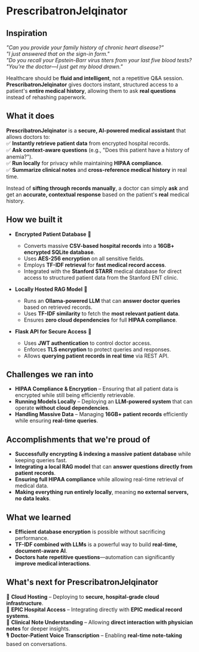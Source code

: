 # PrescribatronJelqinator

## Inspiration  
*"Can you provide your family history of chronic heart disease?"*  
*"I just answered that on the sign-in form."*  
*"Do you recall your Epstein-Barr virus titers from your last five blood tests?*  
*"You're the doctor—I just get my blood drawn."*  

Healthcare should be **fluid and intelligent**, not a repetitive Q&A session. **PrescribatronJelqinator** gives doctors instant, structured access to a patient's **entire medical history**, allowing them to ask **real questions** instead of rehashing paperwork.  

## What it does  
**PrescribatronJelqinator** is a **secure, AI-powered medical assistant** that allows doctors to:  
✅ **Instantly retrieve patient data** from encrypted hospital records.  
✅ **Ask context-aware questions** (e.g., "Does this patient have a history of anemia?").  
✅ **Run locally** for privacy while maintaining **HIPAA compliance**.  
✅ **Summarize clinical notes** and **cross-reference medical history** in real time.  

Instead of **sifting through records manually**, a doctor can simply **ask** and get an **accurate, contextual response** based on the patient's **real** medical history.

## How we built it  
- **Encrypted Patient Database** 📂  

  - Converts massive **CSV-based hospital records** into a **16GB+ encrypted SQLite database**.  
  - Uses **AES-256 encryption** on all sensitive fields.  
  - Employs **TF-IDF retrieval** for **fast medical record access**.  
  - Integrated with the **Stanford STARR** medical database for direct access to structured patient data from the Stanford ENT clinic.

- **Locally Hosted RAG Model** 🧠  

  - Runs an **Ollama-powered LLM** that can **answer doctor queries** based on retrieved records.  
  - Uses **TF-IDF similarity** to fetch the **most relevant patient data**.  
  - Ensures **zero cloud dependencies** for full **HIPAA compliance**.  

- **Flask API for Secure Access** 🔐  

  - Uses **JWT authentication** to control doctor access.  
  - Enforces **TLS encryption** to protect queries and responses.  
  - Allows **querying patient records in real time** via REST API.  

## Challenges we ran into  
- **HIPAA Compliance & Encryption** – Ensuring that all patient data is encrypted while still being efficiently retrievable.  
- **Running Models Locally** – Deploying an **LLM-powered system** that can operate **without cloud dependencies**.  
- **Handling Massive Data** – Managing **16GB+ patient records** efficiently while ensuring **real-time queries**.

## Accomplishments that we're proud of  
- **Successfully encrypting & indexing a massive patient database** while keeping queries fast.  
- **Integrating a local RAG model** that can **answer questions directly from patient records**.  
- **Ensuring full HIPAA compliance** while allowing real-time retrieval of medical data.  
- **Making everything run entirely locally**, meaning **no external servers, no data leaks**.  

## What we learned  
- **Efficient database encryption** is possible without sacrificing performance.  
- **TF-IDF combined with LLMs** is a powerful way to build **real-time, document-aware AI**.  
- **Doctors hate repetitive questions**—automation can significantly **improve medical interactions**.  

## What's next for PrescribatronJelqinator  
🚀 **Cloud Hosting** – Deploying to **secure, hospital-grade cloud infrastructure**.  
🏥 **EPIC Hospital Access** – Integrating directly with **EPIC medical record systems**.  
📝 **Clinical Note Understanding** – Allowing **direct interaction with physician notes** for deeper insights.  
🎙 **Doctor-Patient Voice Transcription** – Enabling **real-time note-taking** based on conversations.  
